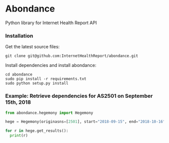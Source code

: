 # Abondance
Python library for Internet Health Report API

### Installation
Get the latest source files:
```
git clone git@github.com:InternetHealthReport/abondance.git
```

Install dependencies and install abondance:
```
cd abondance
sudo pip install -r requirements.txt 
sudo python setup.py install
```
### Example: Retrieve dependencies for AS2501 on September 15th, 2018
```python
from abondance.hegemony import Hegemony

hege = Hegemony(originasns=[2501], start="2018-09-15", end="2018-10-16")

for r in hege.get_results():
  print(r)
```

